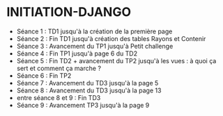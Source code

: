 # INITIATION-DJANGO

- Séance 1 : TD1 jusqu'à la création de la première page
- Séance 2 : Fin TD1 jusqu'à création des tables Rayons et Contenir
- Séance 3 : Avancement du TP1 jusqu'à Petit challenge
- Séance 4 : Fin TP1 jusqu'à page 6 du TD2
- Séance 5 : Fin TD2 + avancement du TP2 jusqu'à les vues : à quoi ça sert et comment ça marche ? 
- Séance 6 : Fin TP2
- Séance 7 : Avancement du TD3 jusqu'à la page 5
- Séance 8 : Avancement du TD3 jusqu'à la page 13
- entre séance 8 et 9 : Fin TD3
- Séance 9 : Avancement TP3 jusqu'à la page 9
